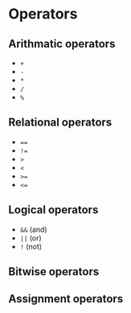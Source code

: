 
# Operators

## Arithmatic operators

- `+` 
- `-`
- `*`
- `/` 
- `%` 

## Relational operators
- `==`
- `!=`
- `>`
- `<`
- `>=`
- `<=`


## Logical operators
- `&&` (and)
- `||` (or)
- `!` (not)

## Bitwise operators

## Assignment operators